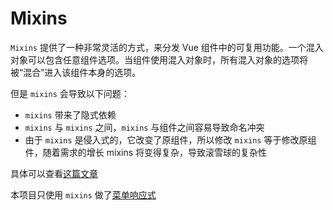 # Mixins

`Mixins` 提供了一种非常灵活的方式，来分发 Vue 组件中的可复用功能。一个混入对象可以包含任意组件选项。当组件使用混入对象时，所有混入对象的选项将被“混合”进入该组件本身的选项。

但是 `mixins` 会导致以下问题：
- `mixins` 带来了隐式依赖
- `mixins` 与 `mixins` 之间，`mixins` 与组件之间容易导致命名冲突
- 由于 `mixins` 是侵入式的，它改变了原组件，所以修改 `mixins` 等于修改原组件，随着需求的增长 mixins 将变得复杂，导致滚雪球的复杂性

具体可以查看[这篇文章](https://reactjs.org/blog/2016/07/13/mixins-considered-harmful.html)

本项目只使用 `mixins` 做了[菜单响应式](https://github.com/qige2016/vue-new-admin/blob/master/src/mixins/ResizeHandler.js)